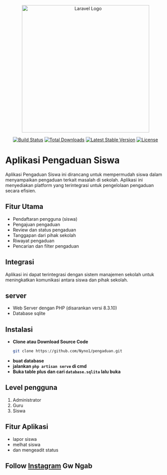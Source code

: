 <p align="center"><a href="https://laravel.com" target="_blank"><img src="https://raw.githubusercontent.com/laravel/art/master/logo-lockup/5%20SVG/2%20CMYK/1%20Full%20Color/laravel-logolockup-cmyk-red.svg" width="400" alt="Laravel Logo"></a></p>

<p align="center">
<a href="https://github.com/laravel/framework/actions"><img src="https://github.com/laravel/framework/workflows/tests/badge.svg" alt="Build Status"></a>
<a href="https://packagist.org/packages/laravel/framework"><img src="https://img.shields.io/packagist/dt/laravel/framework" alt="Total Downloads"></a>
<a href="https://packagist.org/packages/laravel/framework"><img src="https://img.shields.io/packagist/v/laravel/framework" alt="Latest Stable Version"></a>
<a href="https://packagist.org/packages/laravel/framework"><img src="https://img.shields.io/packagist/l/laravel/framework" alt="License"></a>
</p>

# Aplikasi Pengaduan Siswa

Aplikasi Pengaduan Siswa ini dirancang untuk mempermudah siswa dalam menyampaikan pengaduan terkait masalah di sekolah. Aplikasi ini menyediakan platform yang terintegrasi untuk pengelolaan pengaduan secara efisien.

## Fitur Utama
- Pendaftaran pengguna (siswa)
- Pengajuan pengaduan
- Review dan status pengaduan
- Tanggapan dari pihak sekolah
- Riwayat pengaduan
- Pencarian dan filter pengaduan

## Integrasi
Aplikasi ini dapat terintegrasi dengan sistem manajemen sekolah untuk meningkatkan komunikasi antara siswa dan pihak sekolah.

## server
- Web Server dengan PHP (disarankan versi 8.3.10)
- Database sqlite

## Instalasi

- **Clone atau Download Source Code**
   ```bash
   git clone https://github.com/Nyno1/pengaduan.git
   ```
- **buat database**
- **jalankan `php artisan serve` di cmd**
- **Buka table plus dan cari `database.sqlita` lalu buka**

## Level pengguna
1. Administrator
2. Guru
3. Siswa

## Fitur Aplikasi

- lapor siswa
- melhat siswa
- dan mengeadit status

## Follow [Instagram](https://www.instagram.com/nynxd__/?next=%2F) Gw Ngab 
